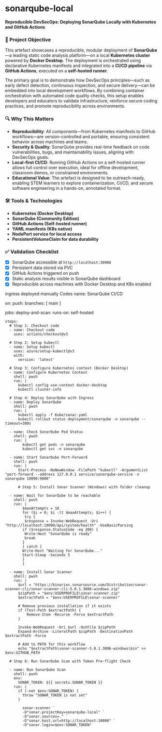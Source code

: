 # sonarqube-local

**Reproducible DevSecOps: Deploying SonarQube Locally with Kubernetes and GitHub Actions**

### 🎯 Project Objective

This artefact showcases a reproducible, modular deployment of **SonarQube**—a leading static code analysis platform—on a local **Kubernetes cluster** powered by **Docker Desktop**. The deployment is orchestrated using declarative Kubernetes manifests and integrated into a **CI/CD pipeline** via **GitHub Actions**, executed on a **self-hosted runner**. 

The primary goal is to demonstrate how DevSecOps principles—such as early defect detection, continuous inspection, and secure delivery—can be embedded into local development workflows. By combining container orchestration with automated code quality checks, this setup enables developers and educators to validate infrastructure, reinforce secure coding practices, and promote reproducibility across environments.

### 🔍 **Why This Matters**

- **Reproducibility**: All components—from Kubernetes manifests to GitHub workflows—are version-controlled and portable, ensuring consistent behavior across machines and teams.
- **Security & Quality**: SonarQube provides real-time feedback on code vulnerabilities, bugs, and maintainability issues, aligning with DevSecOps goals.
- **Local-first CI/CD**: Running GitHub Actions on a self-hosted runner allows full control over execution, ideal for offline development, classroom demos, or constrained environments.
- **Educational Value**: The artefact is designed to be outreach-ready, enabling STEM learners to explore containerization, CI/CD, and secure software engineering in a hands-on, annotated format.


### 🛠️ Tools & Technologies
- **Kubernetes (Docker Desktop)**
- **SonarQube (Community Edition)**
- **GitHub Actions (Self-hosted runner)**
- **YAML manifests (K8s native)**
- **NodePort service for local access**
- **PersistentVolumeClaim for data durability**


### ✅ Validation Checklist
- [x] SonarQube accessible at `http://localhost:30900`
- [x] Persistent data stored via PVC
- [x] GitHub Actions triggered on push
- [x] Static analysis results visible in SonarQube dashboard
- [x] Reproducible across machines with Docker Desktop and K8s enabled

ingress deployed manually
Codes
name: SonarQube CI/CD

on:
  push:
    branches: [ main ]

jobs:
  deploy-and-scan:
    runs-on: self-hosted

    steps:
      # Step 1: Checkout code
      - name: Checkout code
        uses: actions/checkout@v3

      # Step 2: Setup kubectl
      - name: Setup kubectl
        uses: azure/setup-kubectl@v3
        with:
          version: 'latest'

      # Step 3: Configure Kubernetes context (Docker Desktop)
      - name: Configure Kubernetes Context
        shell: pwsh
        run: |
          kubectl config use-context docker-desktop
          kubectl cluster-info

      # Step 4: Deploy SonarQube with Ingress
      - name: Deploy SonarQube
        shell: pwsh
        run: |
          kubectl apply -f Kube/sonar.yaml
          kubectl rollout status deployment/sonarqube -n sonarqube --timeout=300s
    
      - name: Check SonarQube Pod Status
        shell: pwsh
        run: |
            kubectl get pods -n sonarqube
            kubectl get svc -n sonarqube
      
      - name: Start SonarQube Port-Forward
        shell: pwsh
        run: |
          Start-Process -NoNewWindow -FilePath "kubectl" -ArgumentList "port-forward --address 127.0.0.1 service/sonarqube-service -n sonarqube 10090:9000"
          
          # Step 5: Install Sonar Scanner (Windows) with folder cleanup

      - name: Wait for SonarQube to be reachable
        shell: pwsh
        run: |
            $maxAttempts = 10
            for ($i = 0; $i -lt $maxAttempts; $i++) {
             try {
             $response = Invoke-WebRequest -Uri "http://localhost:10090/api/system/health" -UseBasicParsing
            if ($response.StatusCode -eq 200) {
             Write-Host "SonarQube is ready"
             break
            }
            } catch {
            Write-Host "Waiting for SonarQube..."
            Start-Sleep -Seconds 5
            }
            }

      - name: Install Sonar Scanner
        shell: pwsh
        run: |
          $url = "https://binaries.sonarsource.com/Distribution/sonar-scanner-cli/sonar-scanner-cli-5.0.1.3006-windows.zip"
          $zipPath = "$env:USERPROFILE\sonar-scanner.zip"
          $extractPath = "$env:USERPROFILE\sonar-scanner"

          # Remove previous installation if it exists
          if (Test-Path $extractPath) {
              Remove-Item -Recurse -Force $extractPath
          }

          Invoke-WebRequest -Uri $url -OutFile $zipPath
          Expand-Archive -LiteralPath $zipPath -DestinationPath $extractPath -Force

          # Add to PATH for this workflow
          echo "$extractPath\sonar-scanner-5.0.1.3006-windows\bin" >> $env:GITHUB_PATH

      # Step 6: Run SonarQube Scan with Token Pre-flight Check
    
      - name: Run SonarQube Scan
        shell: pwsh
        env:
          SONAR_TOKEN: ${{ secrets.SONAR_TOKEN }}
        run: |
          if (-not $env:SONAR_TOKEN) {
            throw "SONAR_TOKEN is not set"
          }

            sonar-scanner `
            -D"sonar.projectKey=sonarqube-local" `
            -D"sonar.sources=." `
            -D"sonar.host.url=http://localhost:10090" `
            -D"sonar.login=$env:SONAR_TOKEN"

            